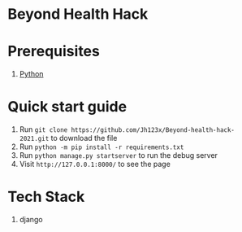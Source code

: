 # Beyond Health Hack


# Prerequisites
1. [Python](https://www.python.org/)

# Quick start guide
1. Run `git clone https://github.com/Jh123x/Beyond-health-hack-2021.git` to download the file
1. Run `python -m pip install -r requirements.txt`
1. Run `python manage.py startserver` to run the debug server
1. Visit `http://127.0.0.1:8000/` to see the page


# Tech Stack
1. django